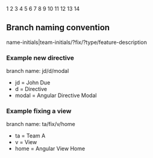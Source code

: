 1
2
3
4
5
6
7
8
9
10
11
12
13
14

## Branch naming convention
name-initials|team-initials/?fix/?type/feature-description

### Example new directive
branch name: jd/d/modal
 - jd = John Due
 - d = Directive
 - modal = Angular Directive Modal

### Example fixing a view
branch name: ta/fix/v/home
 - ta = Team A
 - v = View
 - home = Angular View Home
